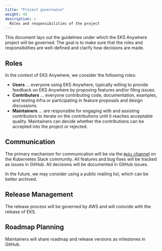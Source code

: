 ```yaml
---
title: "Project governance"
weight: 40
description: >
  Roles and responsibilities of the project
---
```



This document lays out the guidelines under which the EKS Anywhere project will be governed.
The goal is to make sure that the roles and responsibilities are well-defined and clarify how decisions are made.

## Roles

In the context of EKS Anywhere, we consider the following roles:

* __Users__ ... everyone using EKS Anywhere, typically willing to provide feedback on EKS Anywhere by proposing features and/or filing issues.
* __Contributors__ ... everyone contributing code, documentation, examples, and testing infra or participating in feature proposals and design discussions.
* __Maintainers__ ... are responsible for engaging with and assisting contributors to iterate on the contributions until it reaches acceptable quality.
Maintainers can decide whether the contributions can be accepted into the project or rejected.

## Communication

The primary mechanism for communication will be via the [`#eks` channel](https://kubernetes.slack.com/archives/C8SH2GSL9) on the Kubernetes Slack community.
All features and bug fixes will be tracked as issues in GitHub.
All decisions will be documented in GitHub issues.

In the future, we may consider using a public mailing list, which can be better archived. 

## Release Management

The release process will be governed by AWS and will coincide with the release of EKS.

## Roadmap Planning

Maintainers will share roadmap and release versions as milestones in GitHub. 
